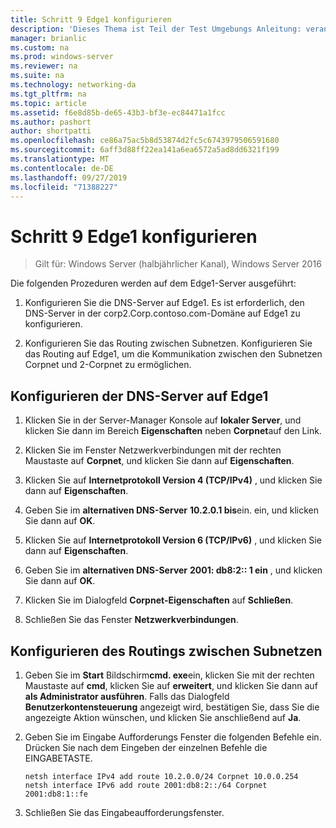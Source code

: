 ```yaml
---
title: Schritt 9 Edge1 konfigurieren
description: 'Dieses Thema ist Teil der Test Umgebungs Anleitung: veranschaulichen einer DirectAccess-Bereitstellung für mehrere Standorte für Windows Server 2016'
manager: brianlic
ms.custom: na
ms.prod: windows-server
ms.reviewer: na
ms.suite: na
ms.technology: networking-da
ms.tgt_pltfrm: na
ms.topic: article
ms.assetid: f6e8d85b-de65-43b3-bf3e-ec84471a1fcc
ms.author: pashort
author: shortpatti
ms.openlocfilehash: ce86a75ac5b8d53874d2fc5c6743979506591680
ms.sourcegitcommit: 6aff3d88ff22ea141a6ea6572a5ad8dd6321f199
ms.translationtype: MT
ms.contentlocale: de-DE
ms.lasthandoff: 09/27/2019
ms.locfileid: "71388227"
---
```

# <a name="step-9-configure-edge1"></a>Schritt 9 Edge1 konfigurieren

>Gilt für: Windows Server (halbjährlicher Kanal), Windows Server 2016

Die folgenden Prozeduren werden auf dem Edge1-Server ausgeführt:  
  
1. Konfigurieren Sie die DNS-Server auf Edge1. Es ist erforderlich, den DNS-Server in der corp2.Corp.contoso.com-Domäne auf Edge1 zu konfigurieren.  
  
2. Konfigurieren Sie das Routing zwischen Subnetzen. Konfigurieren Sie das Routing auf Edge1, um die Kommunikation zwischen den Subnetzen Corpnet und 2-Corpnet zu ermöglichen.  
  
## <a name="IPv6"></a>Konfigurieren der DNS-Server auf Edge1  
  
1.  Klicken Sie in der Server-Manager Konsole auf **lokaler Server**, und klicken Sie dann im Bereich **Eigenschaften** neben **Corpnet**auf den Link.  
  
2.  Klicken Sie im Fenster Netzwerkverbindungen mit der rechten Maustaste auf **Corpnet**, und klicken Sie dann auf **Eigenschaften**.  
  
3.  Klicken Sie auf **Internetprotokoll Version 4 (TCP/IPv4)** , und klicken Sie dann auf **Eigenschaften**.  
  
4.  Geben Sie im **alternativen DNS-Server** **10.2.0.1 bis**ein. ein, und klicken Sie dann auf **OK**.  
  
5.  Klicken Sie auf **Internetprotokoll Version 6 (TCP/IPv6)** , und klicken Sie dann auf **Eigenschaften**.  
  
6.  Geben Sie im **alternativen DNS-Server** **2001: db8:2:: 1 ein** , und klicken Sie dann auf **OK**.  
  
7.  Klicken Sie im Dialogfeld **Corpnet-Eigenschaften** auf **Schließen**.  
  
8.  Schließen Sie das Fenster **Netzwerkverbindungen**.  
  
## <a name="ConfigRouting"></a>Konfigurieren des Routings zwischen Subnetzen  
  
1.  Geben Sie im **Start** Bildschirm**cmd. exe**ein, klicken Sie mit der rechten Maustaste auf **cmd**, klicken Sie auf **erweitert**, und klicken Sie dann auf **als Administrator ausführen**. Falls das Dialogfeld **Benutzerkontensteuerung** angezeigt wird, bestätigen Sie, dass Sie die angezeigte Aktion wünschen, und klicken Sie anschließend auf **Ja**.  
  
2.  Geben Sie im Eingabe Aufforderungs Fenster die folgenden Befehle ein. Drücken Sie nach dem Eingeben der einzelnen Befehle die EINGABETASTE.  
  
    ```  
    netsh interface IPv4 add route 10.2.0.0/24 Corpnet 10.0.0.254  
    netsh interface IPv6 add route 2001:db8:2::/64 Corpnet 2001:db8:1::fe  
    ```  
  
3.  Schließen Sie das Eingabeaufforderungsfenster.  
  


